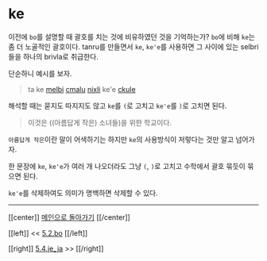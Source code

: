 # ke

이전에 `bo`를 설명할 때 괄호를 치는 것에 비유하였던 것을 기억하는가? `bo`에 비해 `ke`는 좀 더 노골적인 괄호이다. tanru를 만들면서 `ke`, `ke'e`를 사용하면 그 사이에 있는 selbri들을 하나의 brivla로 취급한다.

단순하니 예시를 보자.

> ta ke [melbi] [cmalu] [nixli] ke'e [ckule]

해석할 때는 묻지도 따지지도 않고 `ke`를 `(`로 고치고 `ke'e`를 `)`로 고치면 된다.

> 이것은 ((아름답게 작은) 소녀들)을 위한 학교이다.

`아름답게 작은`이란 말이 어색하기는 하지만 `ke`의 사용방식이 저렇다는 것만 알고 넘어가자.

한 문장에 `ke`, `ke'e`가 여러 개 나오더라도 그냥 `(`, `)`로 고치고 수학에서 괄호 묶듯이 묶으면 된다.

`ke'e`를 삭제하여도 의미가 명백하면 삭제할 수 있다.

---

[[center]]
[메인으로 돌아가기](index.html)
[[/center]]

[[left]]
<< [5.2.bo](05_02_bo.html)
[[/left]]

[[right]]
[5.4.je_ja](05_04_je_ja.html) >>
[[/right]]

[cmalu]: gismu.html#cmalu
[nixli]: gismu.html#nixli
[ckule]: gismu.html#ckule
[melbi]: gismu.html#melbi